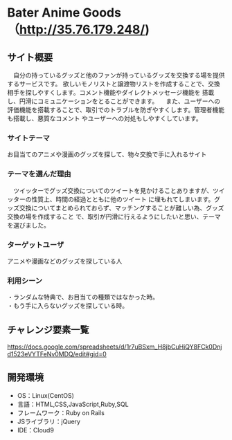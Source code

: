 # Bater Anime Goods（http://35.76.179.248/)

## サイト概要
　自分の持っているグッズと他のファンが持っているグッズを交換する場を提供するサービスです。
欲しいモノリストと譲渡物リストを作成することで、交換相手を探しやすくします。コメント機能やダイレクトメッセージ機能を
搭載し、円滑にコミュニケーションをとることができます。
　また、ユーザーへの評価機能を搭載することで、取引でのトラブルを防ぎやすくします。管理者機能も搭載し、悪質なコメント
やユーザーへの対処もしやすくしています。


### サイトテーマ
お目当てのアニメや漫画のグッズを探して、物々交換で手に入れるサイト

### テーマを選んだ理由
　ツイッターでグッズ交換についてのツイートを見かけることありますが、ツイッターの性質上、時間の経過とともに他のツイート
に埋もれてしまいます。グッズ交換についてまとめられておらず、マッチングすることが難しい為、グッズ交換の場を作成すること
で、取引が円滑に行えるようにしたいと思い、テーマを選びました。

### ターゲットユーザ
アニメや漫画などのグッズを探している人

### 利用シーン
・ランダムな特典で、お目当ての種類ではなかった時。
<br>
・もう手に入らないグッズを探している時。

## チャレンジ要素一覧
<https://docs.google.com/spreadsheets/d/1r7uBSxm_H8jbCuHiQY8FCk0Dnjd1523eVYTFeNv0MDQ/edit#gid=0>

## 開発環境
- OS：Linux(CentOS)
- 言語：HTML,CSS,JavaScript,Ruby,SQL
- フレームワーク：Ruby on Rails
- JSライブラリ：jQuery
- IDE：Cloud9
